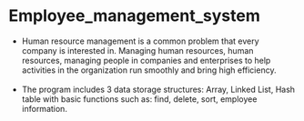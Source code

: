 # Employee_management_system
- Human resource management is a common problem that every company is interested in. Managing human resources, human resources, managing people in companies and enterprises to help activities in the organization run smoothly and bring high efficiency.<br><br>
- The program includes 3 data storage structures: Array, Linked List, Hash table with basic functions such as: find, delete, sort,  employee information.<br><br>
